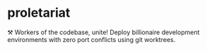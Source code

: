 # proletariat
⚒️ Workers of the codebase, unite! Deploy billionaire   development environments with zero port conflicts using git   worktrees.
